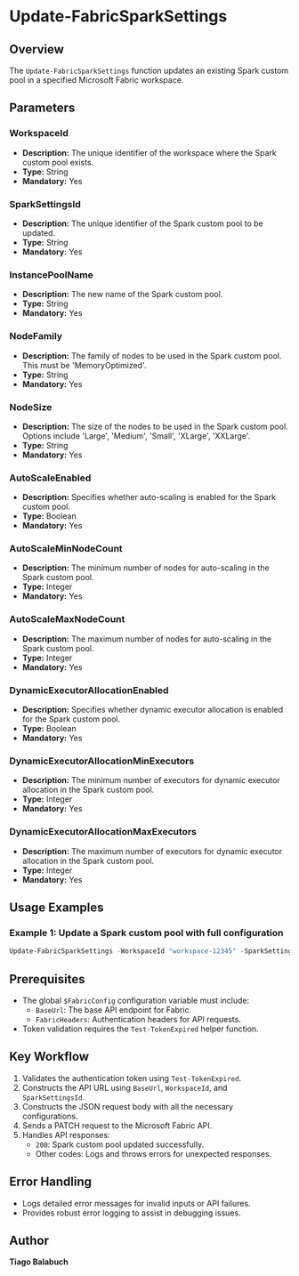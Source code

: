 # Update-FabricSparkSettings

## Overview

The `Update-FabricSparkSettings` function updates an existing Spark custom pool in a specified Microsoft Fabric workspace.

## Parameters

### WorkspaceId

- **Description:** The unique identifier of the workspace where the Spark custom pool exists.
- **Type:** String
- **Mandatory:** Yes

### SparkSettingsId

- **Description:** The unique identifier of the Spark custom pool to be updated.
- **Type:** String
- **Mandatory:** Yes

### InstancePoolName

- **Description:** The new name of the Spark custom pool.
- **Type:** String
- **Mandatory:** Yes

### NodeFamily

- **Description:** The family of nodes to be used in the Spark custom pool. This must be 'MemoryOptimized'.
- **Type:** String
- **Mandatory:** Yes

### NodeSize

- **Description:** The size of the nodes to be used in the Spark custom pool. Options include 'Large', 'Medium', 'Small', 'XLarge', 'XXLarge'.
- **Type:** String
- **Mandatory:** Yes

### AutoScaleEnabled

- **Description:** Specifies whether auto-scaling is enabled for the Spark custom pool.
- **Type:** Boolean
- **Mandatory:** Yes

### AutoScaleMinNodeCount

- **Description:** The minimum number of nodes for auto-scaling in the Spark custom pool.
- **Type:** Integer
- **Mandatory:** Yes

### AutoScaleMaxNodeCount

- **Description:** The maximum number of nodes for auto-scaling in the Spark custom pool.
- **Type:** Integer
- **Mandatory:** Yes

### DynamicExecutorAllocationEnabled

- **Description:** Specifies whether dynamic executor allocation is enabled for the Spark custom pool.
- **Type:** Boolean
- **Mandatory:** Yes

### DynamicExecutorAllocationMinExecutors

- **Description:** The minimum number of executors for dynamic executor allocation in the Spark custom pool.
- **Type:** Integer
- **Mandatory:** Yes

### DynamicExecutorAllocationMaxExecutors

- **Description:** The maximum number of executors for dynamic executor allocation in the Spark custom pool.
- **Type:** Integer
- **Mandatory:** Yes

## Usage Examples

### Example 1: Update a Spark custom pool with full configuration

```powershell
Update-FabricSparkSettings -WorkspaceId "workspace-12345" -SparkSettingsId "pool-67890" -InstancePoolName "Updated Spark Pool" -NodeFamily "MemoryOptimized" -NodeSize "Large" -AutoScaleEnabled $true -AutoScaleMinNodeCount 1 -AutoScaleMaxNodeCount 10 -DynamicExecutorAllocationEnabled $true -DynamicExecutorAllocationMinExecutors 1 -DynamicExecutorAllocationMaxExecutors 10
```

## Prerequisites

- The global `$FabricConfig` configuration variable must include:
  - `BaseUrl`: The base API endpoint for Fabric.
  - `FabricHeaders`: Authentication headers for API requests.
- Token validation requires the `Test-TokenExpired` helper function.

## Key Workflow

1. Validates the authentication token using `Test-TokenExpired`.
2. Constructs the API URL using `BaseUrl`, `WorkspaceId`, and `SparkSettingsId`.
3. Constructs the JSON request body with all the necessary configurations.
4. Sends a PATCH request to the Microsoft Fabric API.
5. Handles API responses:
   - `200`: Spark custom pool updated successfully.
   - Other codes: Logs and throws errors for unexpected responses.

## Error Handling

- Logs detailed error messages for invalid inputs or API failures.
- Provides robust error logging to assist in debugging issues.

## Author

**Tiago Balabuch**